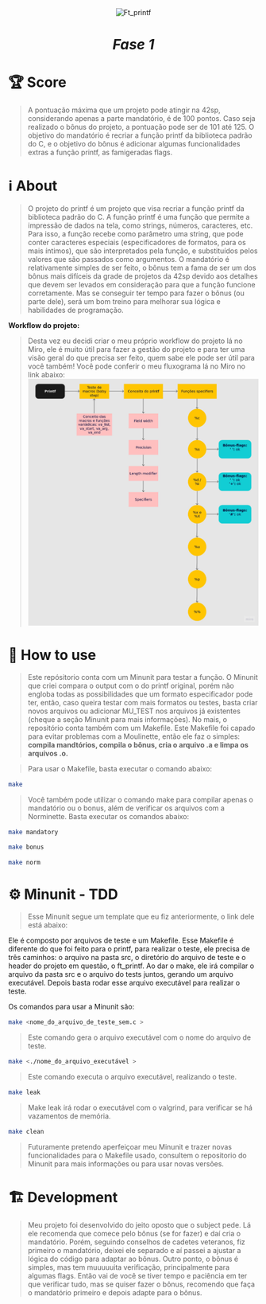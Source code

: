 <div align="center" >
  <img src="https://game.42sp.org.br/static/assets/achievements/ft_printfm.png" alt="Ft_printf" width="175" height="175">
  <h1><i>Fase 1</h1></i>

</div>

# :trophy: Score
> A pontuação máxima que um projeto pode atingir na 42sp, considerando apenas a parte mandatório, é de 100 pontos. Caso seja realizado o bônus do projeto, a pontuação pode ser de 101 até 125. O objetivo do mandatório é recriar a função printf da biblioteca padrão do C, e o objetivo do bônus é adicionar algumas funcionalidades extras a função printf, as famigeradas flags.


# :information_source: About
> O projeto do printf é um projeto que visa recriar a função printf da biblioteca padrão do C. A função printf é uma função que permite a impressão de dados na tela, como strings, números, caracteres, etc. Para isso, a função recebe como parâmetro uma string, que pode conter caracteres especiais (especificadores de formatos, para os mais íntimos), que são interpretados pela função, e substituídos pelos valores que são passados como argumentos. O mandatório é relativamente simples de ser feito, o bônus tem a fama de ser um dos bônus mais difíceis da grade de projetos da 42sp devido aos detalhes que devem ser levados em consideração para que a função funcione corretamente. Mas se conseguir ter tempo para fazer o bônus (ou parte dele), será um bom treino para melhorar sua lógica e habilidades de programação.

**Workflow do projeto:**
> Desta vez eu decidi criar o meu próprio workflow do projeto lá no Miro, ele é muito útil para fazer a gestão do projeto e para ter uma visão geral do que precisa ser feito, quem sabe ele pode ser útil para você também! Você pode conferir o meu fluxograma lá no Miro no link abaixo:
![Workflow do projeto](./img/ft_printf_workflow.jpg)


# :test_tube: How to use
> Este repósitorio conta com um Minunit para testar a função. O Minunit que criei compara o output com o do printf original, porém não engloba todas as possibilidades que um formato especificador pode ter, então, caso queira testar com mais formatos ou testes, basta criar novos arquivos ou adicionar MU_TEST nos arquivos já existentes (cheque a seção Minunit para mais informações). No mais, o repositório conta também com um Makefile. Este Makefile foi capado para evitar problemas com a Moulinette, então ele faz o simples: **compila mandtórios, compila o bônus, cria o arquivo .a e limpa os arquivos .o.** 

> Para usar o Makefile, basta executar o comando abaixo:


```bash
make
```

> Você também pode utilizar o comando make para compilar apenas o mandatório ou o bonus, além de verificar os arquivos com a Norminette. 
Basta executar os comandos abaixo:

```bash
make mandatory
```

```bash
make bonus
```

```bash
make norm
```

# :gear: Minunit - TDD
> Esse Minunit segue um template que eu fiz anteriormente, o link dele está abaixo:

Ele é composto por arquivos de teste e um Makefile. Esse Makefile é diferente do que foi feito para o printf, para realizar o teste, ele precisa de três caminhos: o arquivo na pasta src, o diretório do arquivo de teste e o header do projeto em questão, o ft_printf. Ao dar o make, ele irá compilar o arquivo da pasta src e o arquivo do tests juntos, gerando um arquivo executável. Depois basta rodar esse arquivo executável para realizar o teste.

Os comandos para usar a Minunit são:

```bash
make <nome_do_arquivo_de_teste_sem.c >
```
> Este comando gera o arquivo executável com o nome do arquivo de teste.

```bash
make <./nome_do_arquivo_executável >
```
> Este comando executa o arquivo executável, realizando o teste.

```bash
make leak
```
> Make leak irá rodar o executável com o valgrind, para verificar se há vazamentos de memória.

```bash
make clean
```

> Futuramente pretendo aperfeiçoar meu Minunit e trazer novas funcionalidades para o Makefile usado, consultem o repositorio do Minunit para mais informações ou para usar novas versões.


# :building_construction: Development
> Meu projeto foi desenvolvido do jeito oposto que o subject pede. Lá ele recomenda que comece pelo bônus (se for fazer) e daí cria o mandatório. Porém, seguindo conselhos de cadetes veteranos, fiz primeiro o mandatório, deixei ele separado e aí passei a ajustar a lógica do código para adaptar ao bônus. Outro ponto, o bônus é simples, mas tem muuuuuita verificação, principalmente para algumas flags. Então vai de você se tiver tempo e paciência em ter que verificar tudo, mas se quiser fazer o bônus, recomendo que faça o mandatório primeiro e depois adapte para o bônus.